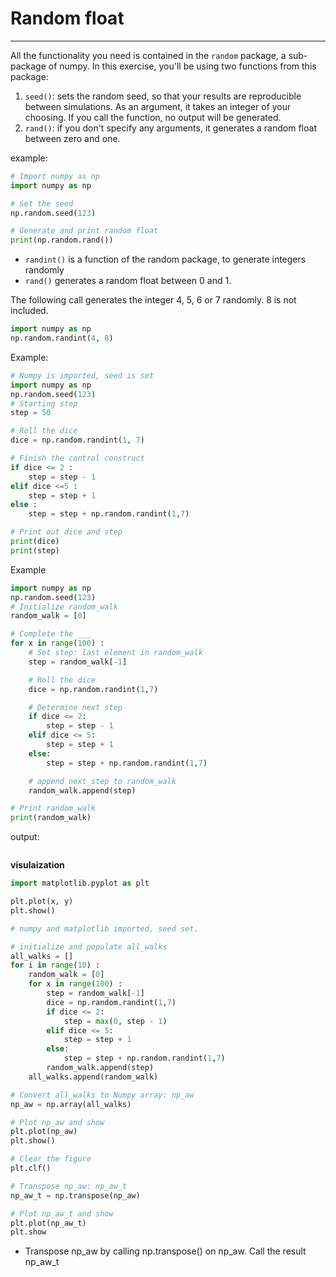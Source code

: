 # Random float
---
All the functionality you need is contained in the ```random``` package, a sub-package of numpy. In this exercise, you'll be using two functions from this package:

  1.  ```seed()```: sets the random seed, so that your results are reproducible between simulations. As an argument, it takes an integer of your choosing. If you call the function, no output will be generated.
  2.  ```rand()```: if you don't specify any arguments, it generates a random float between zero and one.


example:

```python
# Import numpy as np
import numpy as np

# Set the seed
np.random.seed(123)

# Generate and print random float
print(np.random.rand())
```

* ```randint()``` is a function of the random package, to generate integers randomly
* ```rand()``` generates a random float between 0 and 1.


The following call generates the integer 4, 5, 6 or 7 randomly. 8 is not included.
```python
import numpy as np
np.random.randint(4, 8)
```

Example:

```python
# Numpy is imported, seed is set
import numpy as np
np.random.seed(123)
# Starting step
step = 50

# Roll the dice
dice = np.random.randint(1, 7)

# Finish the control construct
if dice <= 2 :
    step = step - 1
elif dice <=5 :
    step = step + 1
else :
    step = step + np.random.randint(1,7)

# Print out dice and step
print(dice)
print(step)
```


Example
```python
import numpy as np
np.random.seed(123)
# Initialize random_walk
random_walk = [0]

# Complete the ___
for x in range(100) :
    # Set step: last element in random_walk
    step = random_walk[-1]

    # Roll the dice
    dice = np.random.randint(1,7)

    # Determine next step
    if dice <= 2:
        step = step - 1
    elif dice <= 5:
        step = step + 1
    else:
        step = step + np.random.randint(1,7)

    # append next_step to random_walk
    random_walk.append(step)

# Print random_walk
print(random_walk)
```

output:
``` [0, 3, 4, 5, 4, 5, 6, 7, 6, 5, 4, 3, 2, 1, 0, -1, 0, 5, 4, 3, 4, 3, 4, 5, 6, 7, 8, 7, 8, 7, 8, 9, 10, 11, 10, 14, 15, 14, 15, 14, 15, 16, 17, 18, 19, 20, 21, 24, 25, 26, 27, 32, 33, 37, 38, 37, 38, 39, 38, 39, 40, 42, 43, 44, 43, 42, 43, 44, 43, 42, 43, 44, 46, 45, 44, 45, 44, 45, 46, 47, 49, 48, 49, 50, 51, 52, 53, 52, 51, 52, 51, 52, 53, 52, 55, 56, 57, 58, 57, 58, 59]
```
**visulaization**

```python
import matplotlib.pyplot as plt
```

```python
plt.plot(x, y)
plt.show()
```
```python
# numpy and matplotlib imported, seed set.

# initialize and populate all_walks
all_walks = []
for i in range(10) :
    random_walk = [0]
    for x in range(100) :
        step = random_walk[-1]
        dice = np.random.randint(1,7)
        if dice <= 2:
            step = max(0, step - 1)
        elif dice <= 5:
            step = step + 1
        else:
            step = step + np.random.randint(1,7)
        random_walk.append(step)
    all_walks.append(random_walk)

# Convert all_walks to Numpy array: np_aw
np_aw = np.array(all_walks)

# Plot np_aw and show
plt.plot(np_aw)
plt.show()

# Clear the figure
plt.clf()

# Transpose np_aw: np_aw_t
np_aw_t = np.transpose(np_aw)

# Plot np_aw_t and show
plt.plot(np_aw_t)
plt.show
```

* Transpose np_aw by calling np.transpose() on np_aw. Call the result np_aw_t
